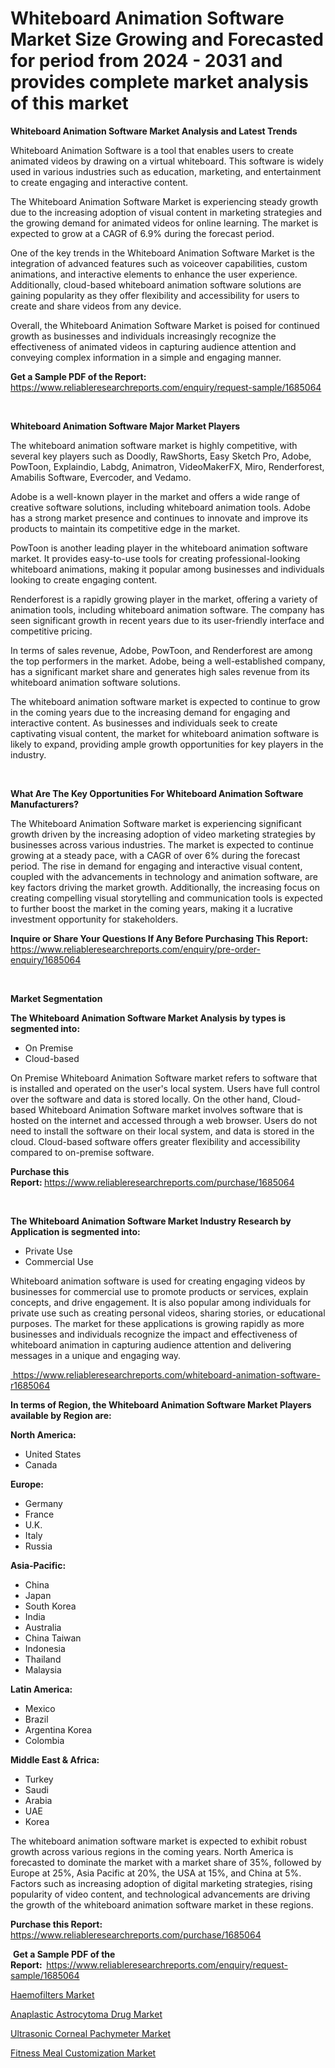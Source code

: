 <p><h1>Whiteboard Animation Software Market Size Growing and Forecasted for period from 2024 - 2031 and provides complete market analysis of this market</h1></p><p><strong>Whiteboard Animation Software Market Analysis and Latest Trends</strong></p>
<p><p>Whiteboard Animation Software is a tool that enables users to create animated videos by drawing on a virtual whiteboard. This software is widely used in various industries such as education, marketing, and entertainment to create engaging and interactive content.</p><p>The Whiteboard Animation Software Market is experiencing steady growth due to the increasing adoption of visual content in marketing strategies and the growing demand for animated videos for online learning. The market is expected to grow at a CAGR of 6.9% during the forecast period.</p><p>One of the key trends in the Whiteboard Animation Software Market is the integration of advanced features such as voiceover capabilities, custom animations, and interactive elements to enhance the user experience. Additionally, cloud-based whiteboard animation software solutions are gaining popularity as they offer flexibility and accessibility for users to create and share videos from any device.</p><p>Overall, the Whiteboard Animation Software Market is poised for continued growth as businesses and individuals increasingly recognize the effectiveness of animated videos in capturing audience attention and conveying complex information in a simple and engaging manner.</p></p>
<p><strong>Get a Sample PDF of the Report:&nbsp;</strong> <a href="https://www.reliableresearchreports.com/enquiry/request-sample/1685064">https://www.reliableresearchreports.com/enquiry/request-sample/1685064</a></p>
<p>&nbsp;</p>
<p><strong>Whiteboard Animation Software Major Market Players</strong></p>
<p><p>The whiteboard animation software market is highly competitive, with several key players such as Doodly, RawShorts, Easy Sketch Pro, Adobe, PowToon, Explaindio, Labdg, Animatron, VideoMakerFX, Miro, Renderforest, Amabilis Software, Evercoder, and Vedamo. </p><p>Adobe is a well-known player in the market and offers a wide range of creative software solutions, including whiteboard animation tools. Adobe has a strong market presence and continues to innovate and improve its products to maintain its competitive edge in the market.</p><p>PowToon is another leading player in the whiteboard animation software market. It provides easy-to-use tools for creating professional-looking whiteboard animations, making it popular among businesses and individuals looking to create engaging content.</p><p>Renderforest is a rapidly growing player in the market, offering a variety of animation tools, including whiteboard animation software. The company has seen significant growth in recent years due to its user-friendly interface and competitive pricing.</p><p>In terms of sales revenue, Adobe, PowToon, and Renderforest are among the top performers in the market. Adobe, being a well-established company, has a significant market share and generates high sales revenue from its whiteboard animation software solutions.</p><p>The whiteboard animation software market is expected to continue to grow in the coming years due to the increasing demand for engaging and interactive content. As businesses and individuals seek to create captivating visual content, the market for whiteboard animation software is likely to expand, providing ample growth opportunities for key players in the industry.</p></p>
<p>&nbsp;</p>
<p><strong>What Are The Key Opportunities For Whiteboard Animation Software Manufacturers?</strong></p>
<p><p>The Whiteboard Animation Software market is experiencing significant growth driven by the increasing adoption of video marketing strategies by businesses across various industries. The market is expected to continue growing at a steady pace, with a CAGR of over 6% during the forecast period. The rise in demand for engaging and interactive visual content, coupled with the advancements in technology and animation software, are key factors driving the market growth. Additionally, the increasing focus on creating compelling visual storytelling and communication tools is expected to further boost the market in the coming years, making it a lucrative investment opportunity for stakeholders.</p></p>
<p><strong>Inquire or Share Your Questions If Any Before Purchasing This Report:</strong> <a href="https://www.reliableresearchreports.com/enquiry/pre-order-enquiry/1685064">https://www.reliableresearchreports.com/enquiry/pre-order-enquiry/1685064</a></p>
<p>&nbsp;</p>
<p><strong>Market Segmentation</strong></p>
<p><strong>The Whiteboard Animation Software Market Analysis by types is segmented into:</strong></p>
<p><ul><li>On Premise</li><li>Cloud-based</li></ul></p>
<p><p>On Premise Whiteboard Animation Software market refers to software that is installed and operated on the user's local system. Users have full control over the software and data is stored locally. On the other hand, Cloud-based Whiteboard Animation Software market involves software that is hosted on the internet and accessed through a web browser. Users do not need to install the software on their local system, and data is stored in the cloud. Cloud-based software offers greater flexibility and accessibility compared to on-premise software.</p></p>
<p><strong>Purchase this Report:&nbsp;</strong><a href="https://www.reliableresearchreports.com/purchase/1685064">https://www.reliableresearchreports.com/purchase/1685064</a></p>
<p>&nbsp;</p>
<p><strong>The Whiteboard Animation Software Market Industry Research by Application is segmented into:</strong></p>
<p><ul><li>Private Use</li><li>Commercial Use</li></ul></p>
<p><p>Whiteboard animation software is used for creating engaging videos by businesses for commercial use to promote products or services, explain concepts, and drive engagement. It is also popular among individuals for private use such as creating personal videos, sharing stories, or educational purposes. The market for these applications is growing rapidly as more businesses and individuals recognize the impact and effectiveness of whiteboard animation in capturing audience attention and delivering messages in a unique and engaging way.</p></p>
<p><a href="https://www.reliableresearchreports.com/whiteboard-animation-software-r1685064">&nbsp;https://www.reliableresearchreports.com/whiteboard-animation-software-r1685064</a></p>
<p><strong>In terms of Region, the Whiteboard Animation Software Market Players available by Region are:</strong></p>
<p>
    <p> <strong> North America: </strong>
        <ul>
            <li>United States</li>
            <li>Canada</li>
        </ul>
        </p> 
    <p> <strong> Europe: </strong>
        <ul>
            <li>Germany</li>
            <li>France</li>
            <li>U.K.</li>
            <li>Italy</li>
            <li>Russia</li>
        </ul>
        </p> 
    <p> <strong> Asia-Pacific: </strong>
        <ul>
            <li>China</li>
            <li>Japan</li>
            <li>South Korea</li>
            <li>India</li>
            <li>Australia</li>
            <li>China Taiwan</li>
            <li>Indonesia</li>
            <li>Thailand</li>
            <li>Malaysia</li>
        </ul>
        </p> 
    <p> <strong> Latin America: </strong>
        <ul>
            <li>Mexico</li>
            <li>Brazil</li>
            <li>Argentina Korea</li>
            <li>Colombia</li>
        </ul>
        </p> 
    <p> <strong> Middle East & Africa: </strong>
        <ul>
            <li>Turkey</li>
            <li>Saudi</li>
            <li>Arabia</li>
            <li>UAE</li>
            <li>Korea</li>
        </ul>
    </p>
    </p>
<p><p>The whiteboard animation software market is expected to exhibit robust growth across various regions in the coming years. North America is forecasted to dominate the market with a market share of 35%, followed by Europe at 25%, Asia Pacific at 20%, the USA at 15%, and China at 5%. Factors such as increasing adoption of digital marketing strategies, rising popularity of video content, and technological advancements are driving the growth of the whiteboard animation software market in these regions.</p></p>
<p><strong>Purchase this Report: </strong><a href="https://www.reliableresearchreports.com/purchase/1685064">https://www.reliableresearchreports.com/purchase/1685064</a></p>
<p>&nbsp;<strong>Get a Sample PDF of the Report:&nbsp;&nbsp;</strong><a href="https://www.reliableresearchreports.com/enquiry/request-sample/1685064">https://www.reliableresearchreports.com/enquiry/request-sample/1685064</a></p>
<p><strong></strong></p>
<p><p><a href="https://medium.com/@emma.white454357/global-haemofilters-market-is-projected-to-grow-at-a-cagr-of-12-forcasted-for-period-from-2024-to-bff756fa3747">Haemofilters Market</a></p><p><a href="https://github.com/alexxisgm/Market-Research-Report-List-1/blob/main/anaplastic-astrocytoma-drug-market.md">Anaplastic Astrocytoma Drug Market</a></p><p><a href="https://github.com/HenrietteMills1/Market-Research-Report-List-2/blob/main/ultrasonic-corneal-pachymeter-market.md">Ultrasonic Corneal Pachymeter Market</a></p><p><a href="https://medium.com/@bernadette.james576/fitness-meal-customization-market-report-by-product-type-male-female-end-use-9e4b1607817a">Fitness Meal Customization Market</a></p></p>